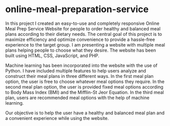 ﻿# online-meal-preparation-service

In this project I created an easy-to-use and completely responsive Online Meal Prep Service Website for people to order healthy and balanced meal plans according to their dietary needs. The central goal of this project is to maximize efficiency and optimize convenience to provide a hassle-free experience to the target group. I am presenting a website with multiple meal plans helping people to choose what they desire. The website has been built using HTML, CSS, JavaScript, and PHP. 

Machine learning has been incorporated into the website with the use of Python. I have included multiple features to help users analyze and construct their meal plans in three different ways. In the first meal plan option, the user is free to choose whatever meal options they require. In the second meal plan option, the user is provided fixed meal options according to Body Mass Index (BMI) and the Mifflin-St Jeor Equation. In the third meal plan, users are recommended meal options with the help of machine learning. 

Our objective is to help the user have a healthy and balanced meal plan and a convenient experience while using the website.

